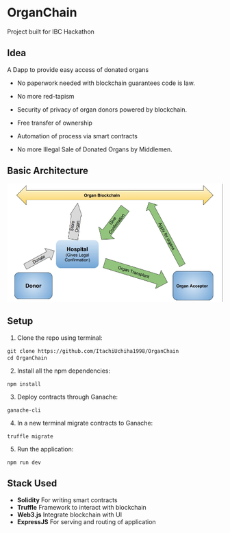 # OrganChain
Project built for IBC Hackathon

## **Idea**

A Dapp to provide easy access of donated organs


- No paperwork needed with blockchain guarantees code is law.

- No more red-tapism

- Security of privacy of organ donors powered by blockchain.

- Free transfer of ownership

- Automation of process via smart contracts

- No more Illegal Sale of Donated Organs by Middlemen.


## **Basic Architecture**

<img src="https://github.com/ItachiUchiha1998/OrganChain/blob/master/organ1.jpg" width="600">

## **Setup**

1. Clone the repo using terminal:

```
git clone https://github.com/ItachiUchiha1998/OrganChain
cd OrganChain
```

2. Install all the npm dependencies:

```
npm install
```

3. Deploy contracts through Ganache:

```
ganache-cli
```

4. In a new terminal migrate contracts to Ganache:

```
truffle migrate
```

5. Run the application:

```
npm run dev
```

## **Stack Used**

- **Solidity** For writing smart contracts
- **Truffle** Framework to interact with blockchain
- **Web3.js** Integrate blockchain with UI
- **ExpressJS** For serving and routing of application
